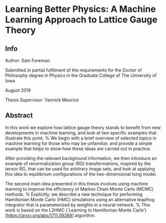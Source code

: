 # Learning Better Physics: A Machine Learning Approach to Lattice Gauge Theory

## Info
Author: Sam Foreman

Submitted in partial fufillment of the requirements for the Doctor of
Philosophy degree in Physics in the Graduate College of The University of Iowa

August 2019

Thesis Supervisor: Yannick Meurice

## Abstract
In this work we explore how lattice gauge theory stands to benefit from new
developments in machine learning, and look at two specific examples that
illustrate this point.
%
We begin with a brief overview of selected topics in machine learning for those
who may be unfamiliar, and provide a simple example that helps to show how
these ideas are carried out in practice.

After providing the relevant background information, we then introduce an
example of renormalization group (RG) transformations, inspired by the tensor
RG, that can be used for arbitrary image sets, and look at applying this idea
to equilibrium configurations of the two-dimensional Ising model.

The second main idea presented in this thesis involves using machine learning
to improve the efficiency of Markov Chain Monte Carlo (MCMC) methods.
%
Explicitly, we describe a new technique for performing Hamiltonian Monte Carlo
(HMC) simulations using an alternative leapfrog integrator that is
parameterized by weights in a neural network.
%
This work is based on the L2HMC (`Learning to Hamiltonian Monte
Carlo')[https://arxiv.org/abs/1711.09268]
algorithm.


